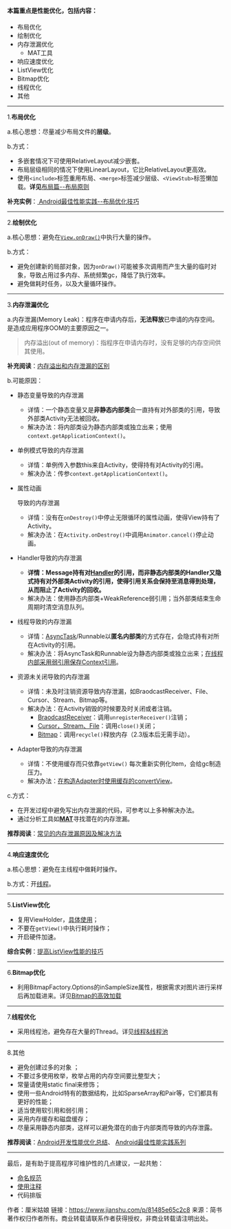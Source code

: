 #### 本篇重点是性能优化，包括内容：

- 布局优化
- 绘制优化
- 内存泄漏优化
  - MAT工具
- 响应速度优化
- ListView优化
- Bitmap优化
- 线程优化
- 其他

------

1.**布局优化**

a.核心思想：尽量减少布局文件的**层级**。

b.方式：

- 多嵌套情况下可使用RelativeLayout减少嵌套。
- 布局层级相同的情况下使用LinearLayout，它比RelativeLayout更高效。
- 使用`<include>`标签重用布局、`<merge>`标签减少层级、`<ViewStub>`标签懒加载。**详见**[布局篇--布局原则](https://www.jianshu.com/p/68e086bf43d8)

**补充实例**：[ Android最佳性能实践--布局优化技巧](https://link.jianshu.com/?t=http%3A%2F%2Fblog.csdn.net%2Fguolin_blog%2Farticle%2Fdetails%2F43376527)

------

2.**绘制优化**

a.核心思想：避免在[`View.onDraw()`](https://www.jianshu.com/p/06ff0dfeed39)中执行大量的操作。

b.方式：

- 避免创建新的局部对象，因为`onDraw()`可能被多次调用而产生大量的临时对象，导致占用过多内存、系统频繁gc，降低了执行效率。
- 避免做耗时任务，以及大量循环操作。

------

3.**内存泄漏优化**

a.内存泄漏(Memory Leak)：程序在申请内存后，**无法释放**已申请的内存空间。是造成应用程序OOM的主要原因之一。

> 内存溢出(out of memory)：指程序在申请内存时，没有足够的内存空间供其使用。

**补充阅读**：[内存溢出和内存泄漏的区别](https://link.jianshu.com/?t=http%3A%2F%2Fblog.csdn.net%2Fbuutterfly%2Farticle%2Fdetails%2F6617375)

b.可能原因：

- 静态变量导致的内存泄漏

  - 详情：一个静态变量又是**非静态内部类**会一直持有对外部类的引用，导致外部类Activity无法被回收。
  - 解决办法：将内部类设为静态内部类或独立出来；使用`context.getApplicationContext()`。

- 单例模式导致的内存泄漏

  - 详情：单例传入参数this来自Activity，使得持有对Activity的引用。
  - 解决办法：传参`context.getApplicationContext()`。

- 属性动画

  导致的内存泄漏

  - 详情：没有在`onDestroy()`中停止无限循环的属性动画，使得View持有了Activity。
  - 解决办法：在`Activity.onDestroy()`中调用`Animator.cancel()`停止动画。

- Handler导致的内存泄漏

  - **详情：Message持有对[Handler](https://www.jianshu.com/p/1c79fb5296b6)的引用，而非静态内部类的Handler又隐式持有对外部类Activity的引用，使得引用关系会保持至消息得到处理，从而阻止了Activity的回收。**
  - 解决办法：使用静态内部类+WeakReference弱引用；当外部类结束生命周期时清空消息队列。

- 线程导致的内存泄漏

  - 详情：[AsyncTask](https://www.jianshu.com/p/ab77a2e83c52)/Runnable以**匿名内部类**的方式存在，会隐式持有对所在Activity的引用。
  - 解决办法：将AsyncTask和Runnable设为静态内部类或独立出来；[在线程内部采用弱引用保存Context引用](https://link.jianshu.com/?t=http%3A%2F%2Fblog.csdn.net%2Fjdsjlzx%2Farticle%2Fdetails%2F51388847)。

- 资源未关闭导致的内存泄漏

  - 详情：未及时注销资源导致内存泄漏，如BraodcastReceiver、File、Cursor、Stream、Bitmap等。
  - 解决办法：在Activity销毁的时候要及时关闭或者注销。
    - [BraodcastReceiver](https://www.jianshu.com/p/82ecfc95924f)：调用`unregisterReceiver()`注销；
    - [Cursor，Stream、File](https://www.jianshu.com/p/8d6acf45e9b7)：调用`close()`关闭；
    - [Bitmap](https://www.jianshu.com/p/aaafcd72c127)：调用`recycle()`释放内存（2.3版本后无需手动）。

- Adapter导致的内存泄漏

  - 详情：不使用缓存而只依靠`getView()` 每次重新实例化Item，会给gc制造压力。
  - 解决办法：[在构造Adapter时使用缓存的convertView](https://www.jianshu.com/p/fa69a74bf80a)。

c.方式：

- 在开发过程中避免写出内存泄漏的代码，可参考以上多种解决办法。
- 通过分析工具如[**MAT**](https://www.jianshu.com/p/2d47d1cf5ccf)寻找潜在的内存泄漏。

**推荐阅读**：[常见的内存泄漏原因及解决方法](https://www.jianshu.com/p/90caf813682d)

------

4.**响应速度优化**

a.核心思想：避免在主线程中做耗时操作。

b.方式：开[线程](https://www.jianshu.com/p/ab77a2e83c52)。

------

5.**ListView优化**

- 复用ViewHolder，[具体使用](https://www.jianshu.com/p/fa69a74bf80a)；
- 不要在`getView()`中执行耗时操作；
- 开启硬件加速。

**综合实例**：[提高ListView性能的技巧](https://link.jianshu.com/?t=http%3A%2F%2Fblog.csdn.net%2Fnugongahou110%2Farticle%2Fdetails%2F47128125)

------

6.**Bitmap优化**

- 利用BitmapFactory.Options的inSampleSize属性，根据需求对图片进行采样后再加载进来。详见[Bitmap的高效加载](https://www.jianshu.com/p/aaafcd72c127)

------

7.**线程优化**

- 采用线程池，避免存在大量的Thread。详见[线程&线程池](https://www.jianshu.com/p/ab77a2e83c52)

------

8.其他

- 避免创建过多的对象 ；
- 不要过多使用枚举，枚举占用的内存空间要比整型大；
- 常量请使用static final来修饰；
- 使用一些Android特有的数据结构，比如SparseArray和Pair等，它们都具有更好的性能；
- 适当使用软引用和弱引用；
- 采用内存缓存和磁盘缓存；
- 尽量采用静态内部类，这样可以避免潜在的由于内部类而导致的内存泄露。

**推荐阅读**：[Android开发性能优化总结](https://link.jianshu.com/?t=http%3A%2F%2Fblog.csdn.net%2Fgs12software%2Farticle%2Fdetails%2F51173392)、 [Android最佳性能实践系列](https://link.jianshu.com/?t=http%3A%2F%2Fblog.csdn.net%2Fguolin_blog%2Farticle%2Fdetails%2F42238627)

------

最后，是有助于提高程序可维护性的几点建议，一起共勉：

- [命名规范](https://link.jianshu.com/?t=https%3A%2F%2Fgithub.com%2FBlankj%2FAndroidStandardDevelop)
- [使用注释](https://www.jianshu.com/p/3231742c1d1a)
- 代码排版



作者：厘米姑娘
链接：https://www.jianshu.com/p/81485e65c2c8
来源：简书
著作权归作者所有。商业转载请联系作者获得授权，非商业转载请注明出处。